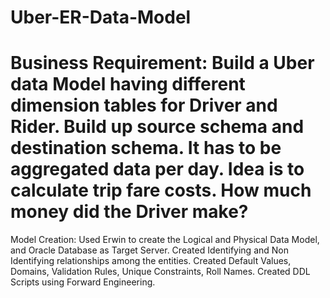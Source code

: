 # Uber-ER-Data-Model

# Business Requirement:  Build a Uber data Model having different dimension tables for Driver and Rider. Build up source schema and destination schema. It has to be aggregated data per day. Idea is to calculate trip fare costs. How much money did the Driver make?

Model Creation: Used Erwin to create the Logical and Physical Data Model, and Oracle Database as Target Server. Created Identifying and Non Identifying relationships among the entities. Created Default Values, Domains, Validation Rules, Unique Constraints, Roll Names. Created DDL Scripts using Forward Engineering. 
